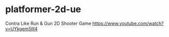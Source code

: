 # platformer-2d-ue
Contra Like Run &amp; Gun 2D Shooter Game
https://www.youtube.com/watch?v=UYkgem5IlI4
